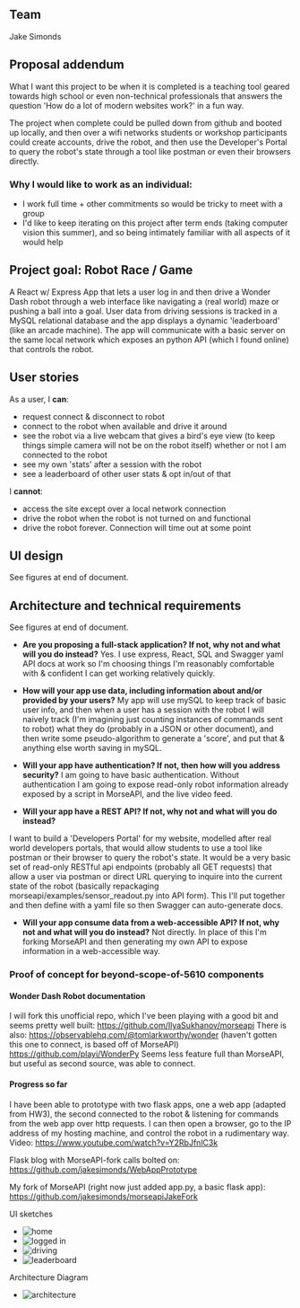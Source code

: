 ## Team
Jake Simonds

## Proposal addendum
What I want this project to be when it is completed is a teaching tool geared towards high school or even non-technical professionals that answers the question 'How do a lot of modern websites work?' in a fun way. 

The project when complete could be pulled down from github and booted up locally, and then over a wifi networks students or workshop participants could create accounts, drive the robot, and then use the Developer's Portal to query the robot's state through a tool like postman or even their browsers directly. 


### Why I would like to work as an individual: 
- I work full time + other commitments so would be tricky to meet with a group
- I'd like to keep iterating on this project after term ends (taking computer vision this summer), and so being intimately familiar with all aspects of it would help
## Project goal: Robot Race / Game

A React w/ Express App that lets a user log in and then drive a Wonder Dash robot through a web interface like navigating a (real world) maze or pushing a ball into a goal. User data from driving sessions is tracked in a MySQL relational database and the app displays a dynamic 'leaderboard' (like an arcade machine). The app will communicate with a basic server on the same local network which exposes an python API (which I found online) that controls the robot.   
## User stories

  As a user, I **can**: 
  - request connect & disconnect to robot
  - connect to the robot when available and drive it around
  - see the robot via a live webcam that gives a bird's eye view (to keep things simple camera will not be on the robot itself) whether or not I am connected to the robot
  - see my own 'stats' after a session with the robot
  - see a leaderboard of other user stats & opt in/out of that

I **cannot**: 
- access the site except over a local network connection
- drive the robot when the robot is not turned on and functional
- drive the robot forever. Connection will time out at some point 

## UI design
See figures at end of document. 
## Architecture and technical requirements
See figures at end of document. 
* **Are you proposing a full-stack application? If not, why not and what will you do instead?**
Yes. I use express, React, SQL and Swagger yaml API docs at work so I'm choosing things I'm reasonably comfortable with & confident I can get working relatively quickly. 

* **How will your app use data, including information about and/or provided by your users?**
My app will use mySQL to keep track of basic user info, and then when a user has a session with the robot I will naively track (I'm imagining just counting instances of commands sent to robot) what they do (probably in a JSON or other document), and then write some pseudo-algorithm to generate a 'score', and put that & anything else worth saving in mySQL. 

* **Will your app have authentication? If not, then how will you address security?**
I am going to have basic authentication. Without authentication I am going to expose read-only robot information already exposed by a script in MorseAPI, and the live video feed. 

* **Will your app have a REST API? If not, why not and what will you do instead?**


I want to build a 'Developers Portal' for my website, modelled after real world developers portals, that would allow students to use a tool like postman or their browser to query the robot's state. It would be a very basic set of read-only RESTful api endpoints (probably all GET requests) that allow a user via postman or direct URL querying to inquire into the current state of the robot (basically repackaging morseapi/examples/sensor_readout.py into API form). This I'll put together and then define with a yaml file so then Swagger can auto-generate docs. 

* **Will your app consume data from a web-accessible API? If not, why not and what will you do instead?**
Not directly. In place of this I'm forking MorseAPI and then generating my own API to expose information in a web-accessible way. 
### Proof of concept for beyond-scope-of-5610 components

#### Wonder Dash Robot documentation
I will fork this unofficial repo, which I've been playing with a good bit and seems pretty well built:
https://github.com/IlyaSukhanov/morseapi
There is also: 
https://observablehq.com/@tomlarkworthy/wonder (haven't gotten this one to connect, is based off of MorseAPI)
https://github.com/playi/WonderPy
Seems less feature full than MorseAPI, but useful as second source, was able to connect. 

#### Progress so far
I have been able to prototype with two flask apps, one a web app (adapted from HW3), the second connected to the robot & listening for commands from the web app over http requests. I can then open a browser, go to the IP address of my hosting machine, and control the robot in a rudimentary way. 
Video: https://www.youtube.com/watch?v=Y2RbJfnlC3k

Flask blog with MorseAPI-fork calls bolted on: https://github.com/jakesimonds/WebAppPrototype

My fork of MorseAPI (right now just added app.py, a basic flask app): https://github.com/jakesimonds/morseapiJakeFork

UI sketches 
- ![home](img/home.png)
- ![logged in](img/loggedIn.png)
- ![driving](img/driving.png)
- ![leaderboard](img/leaderboard.png)

Architecture Diagram 
- ![architecture](img/architecture.png)

